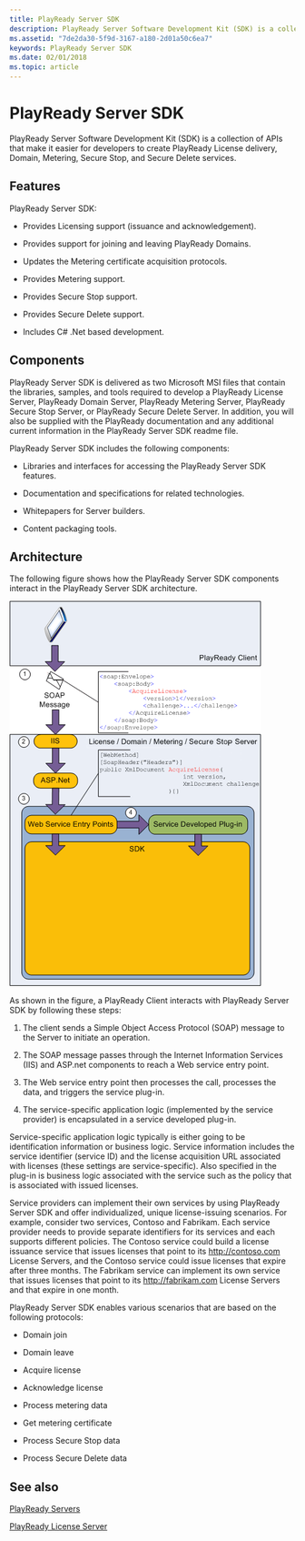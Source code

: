 ```yaml
---
title: PlayReady Server SDK
description: PlayReady Server Software Development Kit (SDK) is a collection of APIs that make it easier for developers to create PlayReady license delivery, domain, metering, secure stop, and secure delete services.
ms.assetid: "7de2da30-5f9d-3167-a180-2d01a50c6ea7"
keywords: PlayReady Server SDK
ms.date: 02/01/2018
ms.topic: article
---
```



# PlayReady Server SDK


PlayReady Server Software Development Kit (SDK) is a collection of APIs that make it easier for developers to create PlayReady License delivery, Domain, Metering, Secure Stop, and Secure Delete services.

<a id="ID4ER"></a>



## Features


PlayReady Server SDK:

   *  Provides Licensing support (issuance and acknowledgement).

   *  Provides support for joining and leaving PlayReady Domains.

   *  Updates the Metering certificate acquisition protocols.

   *  Provides Metering support.

   *  Provides Secure Stop support.

   *  Provides Secure Delete support.

   *  Includes C# .Net based development.


<a id="ID4EZB"></a>



## Components

PlayReady Server SDK is delivered as two Microsoft MSI files that contain the libraries, samples, and tools required to develop a PlayReady License Server, PlayReady Domain Server, PlayReady Metering Server, PlayReady Secure Stop Server, or PlayReady Secure Delete Server. In addition, you will also be supplied with the PlayReady documentation and any additional current information in the PlayReady Server SDK readme file.


PlayReady Server SDK includes the following components:

   *  Libraries and interfaces for accessing the PlayReady Server SDK features.

   *  Documentation and specifications for related technologies.

   *  Whitepapers for Server builders.

   *  Content packaging tools.



<a id="ID4ETC"></a>



## Architecture


The following figure shows how the PlayReady Server SDK components interact in the PlayReady Server SDK architecture.


![PlayReady Server SDK Architecture](../images/image26_19.png)


As shown in the figure, a PlayReady Client interacts with PlayReady Server SDK by following these steps:

   1. The client sends a Simple Object Access Protocol (SOAP) message to the Server to initiate an operation.

   1. The SOAP message passes through the Internet Information Services (IIS) and ASP.net components to reach a Web service entry point.

   1. The Web service entry point then processes the call, processes the data, and triggers the service plug-in.

   1. The service-specific application logic (implemented by the service provider) is encapsulated in a service developed plug-in.



Service-specific application logic typically is either going to be identification information or business logic. Service information includes the service identifier (service ID) and the license acquisition URL associated with licenses (these settings are service-specific). Also specified in the plug-in is business logic associated with the service such as the policy that is associated with issued licenses.


Service providers can implement their own services by using PlayReady Server SDK and offer individualized, unique license-issuing scenarios. For example, consider two services, Contoso and Fabrikam. Each service provider needs to provide separate identifiers for its services and each supports different policies. The Contoso service could build a license issuance service that issues licenses that point to its <http://contoso.com> License Servers, and the Contoso service could issue licenses that expire after three months. The Fabrikam service can implement its own service that issues licenses that point to its <http://fabrikam.com> License Servers and that expire in one month.


PlayReady Server SDK enables various scenarios that are based on the following protocols:

   *  Domain join

   *  Domain leave

   *  Acquire license

   *  Acknowledge license

   *  Process metering data

   *  Get metering certificate

   *  Process Secure Stop data

   *  Process Secure Delete data


## See also

[PlayReady Servers](servers.md)

[PlayReady License Server](license-Server.md)
